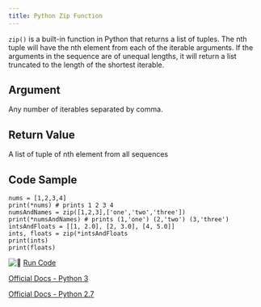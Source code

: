 ```yaml
---
title: Python Zip Function
---
```

`zip()` is a built-in function in Python that returns a list of tuples. The nth tuple will have the nth element from each of the iterable arguments. If the arguments in the sequence are of unequal lengths, it will return a list truncated to the length of the shortest iterable.

## Argument

Any number of iterables separated by comma.

## Return Value

A list of tuple of nth element from all sequences

## Code Sample

    nums = [1,2,3,4]
    print(*nums) # prints 1 2 3 4
    numsAndNames = zip([1,2,3],['one','two','three'])
    print(*numsAndNames) # prints (1,'one') (2,'two') (3,'three')
    intsAndFloats = [[1, 2.0], [2, 3.0], [4, 5.0]]
    ints, floats = zip(*intsAndFloats
    print(ints)
    print(floats)

![:rocket:](//forum.freecodecamp.com/images/emoji/emoji_one/rocket.png?v=2 ":rocket:") <a href='https://repl.it/@StuffsExplained/pythonZipFunction' target='_blank' rel='nofollow'>Run Code</a>

<a href='https://docs.python.org/3.3/library/functions.html#zip' target='_blank' rel='nofollow'>Official Docs - Python 3</a>

<a href='https://docs.python.org/2/library/functions.html#zip' target='_blank' rel='nofollow'>Official Docs - Python 2.7</a>
